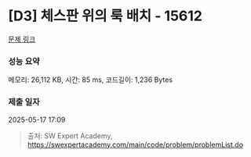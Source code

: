 # [D3] 체스판 위의 룩 배치 - 15612 

[문제 링크](https://swexpertacademy.com/main/code/problem/problemDetail.do?contestProbId=AYOBfxwaAXsDFATW) 

### 성능 요약

메모리: 26,112 KB, 시간: 85 ms, 코드길이: 1,236 Bytes

### 제출 일자

2025-05-17 17:09



> 출처: SW Expert Academy, https://swexpertacademy.com/main/code/problem/problemList.do